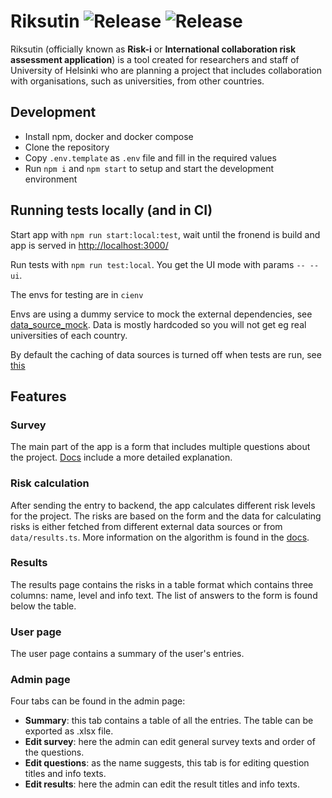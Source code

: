 # Riksutin ![Release](https://github.com/UniversityOfHelsinkiCS/riksutin/actions/workflows/production.yml/badge.svg) ![Release](https://github.com/UniversityOfHelsinkiCS/riksutin/actions/workflows/staging.yml/badge.svg)

Riksutin (officially known as **Risk-i** or **International collaboration risk assessment application**) is a tool created for researchers and staff of University of Helsinki who are planning a project that includes collaboration with organisations, such as universities, from other countries.

## Development

- Install npm, docker and docker compose
- Clone the repository
- Copy `.env.template` as `.env` file and fill in the required values
- Run `npm i` and `npm start` to setup and start the development environment

## Running tests locally (and in CI)

Start app with `npm run start:local:test`, wait until the fronend is build and app is served in [http://localhost:3000/](http://localhost:3000/)


Run tests with `npm run test:local`. You get the UI mode with params `-- --ui`.

The envs for testing are in `cienv`

Envs are using a dummy service to mock the external dependencies, see [data_source_mock](https://github.com/UniversityOfHelsinkiCS/riksutin/tree/master/data_source_mock). Data is mostly hardcoded so you will not get eg real universities of each country.

By default the caching of data sources is turned off when tests are run, see [this](https://github.com/UniversityOfHelsinkiCS/riksutin/blob/master/cienv#L7)

## Features

### Survey

The main part of the app is a form that includes multiple questions about the project. [Docs](./docs/Survey.md) include a more detailed explanation.

### Risk calculation

After sending the entry to backend, the app calculates different risk levels for the project. The risks are based on the form and the data for calculating risks is either fetched from different external data sources or from `data/results.ts`. More information on the algorithm is found in the [docs](./docs/Algorithm.md).

### Results

The results page contains the risks in a table format which contains three columns: name, level and info text. The list of answers to the form is found below the table.

### User page

The user page contains a summary of the user's entries.

### Admin page

Four tabs can be found in the admin page:

- **Summary**: this tab contains a table of all the entries. The table can be exported as .xlsx file.
- **Edit survey**: here the admin can edit general survey texts and order of the questions.
- **Edit questions**: as the name suggests, this tab is for editing question titles and info texts.
- **Edit results**: here the admin can edit the result titles and info texts.
